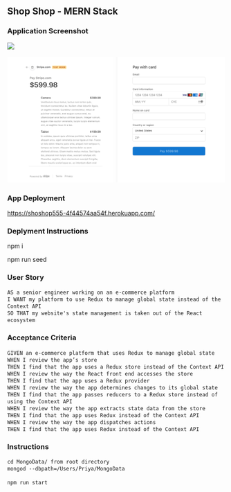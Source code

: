 ## Shop Shop - MERN Stack

### Application Screenshot

![](images/shop-shop.png)

![](images/stripe.png)

### App Deployment

https://shoshop555-4f44574aa54f.herokuapp.com/


### Deplyment Instructions

npm i

npm run seed

### User Story

```text
AS a senior engineer working on an e-commerce platform
I WANT my platform to use Redux to manage global state instead of the Context API
SO THAT my website's state management is taken out of the React ecosystem
```

### Acceptance Criteria

```text
GIVEN an e-commerce platform that uses Redux to manage global state
WHEN I review the app’s store
THEN I find that the app uses a Redux store instead of the Context API
WHEN I review the way the React front end accesses the store
THEN I find that the app uses a Redux provider
WHEN I review the way the app determines changes to its global state
THEN I find that the app passes reducers to a Redux store instead of using the Context API
WHEN I review the way the app extracts state data from the store
THEN I find that the app uses Redux instead of the Context API
WHEN I review the way the app dispatches actions
THEN I find that the app uses Redux instead of the Context API
```

### Instructions

```text
cd MongoData/ from root directory
mongod --dbpath=/Users/Priya/MongoData

npm run start
```
